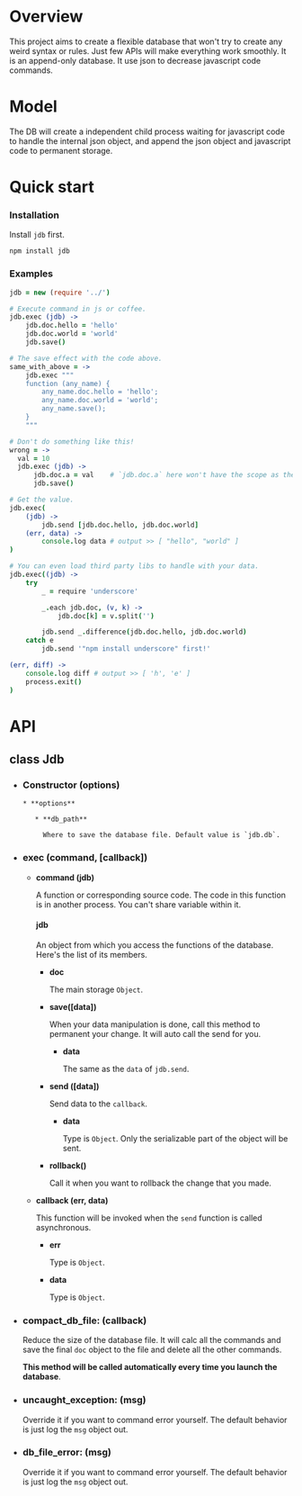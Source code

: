 # Overview

This project aims to create a flexible database that won't try to create any weird syntax or rules.
Just few APIs will make everything work smoothly. It is an append-only database.
It use json to decrease javascript code commands.


# Model

The DB will create a independent child process waiting for javascript code to handle the internal json
object, and append the json object and javascript code to permanent storage.

# Quick start

### Installation

Install `jdb` first.

    npm install jdb

### Examples

```coffeescript
jdb = new (require '../')

# Execute command in js or coffee.
jdb.exec (jdb) ->
    jdb.doc.hello = 'hello'
    jdb.doc.world = 'world'
    jdb.save()

# The save effect with the code above.
same_with_above = ->
    jdb.exec """
    function (any_name) {
        any_name.doc.hello = 'hello';
        any_name.doc.world = 'world';
        any_name.save();
    }
    """

# Don't do something like this!
wrong = ->
  val = 10
  jdb.exec (jdb) ->
      jdb.doc.a = val    # `jdb.doc.a` here won't have the scope as the `val`.
      jdb.save()

# Get the value.
jdb.exec(
    (jdb) ->
        jdb.send [jdb.doc.hello, jdb.doc.world]
    (err, data) ->
        console.log data # output >> [ "hello", "world" ]
)

# You can even load third party libs to handle with your data.
jdb.exec((jdb) ->
    try
        _ = require 'underscore'

        _.each jdb.doc, (v, k) ->
            jdb.doc[k] = v.split('')

        jdb.send _.difference(jdb.doc.hello, jdb.doc.world)
    catch e
        jdb.send '"npm install underscore" first!'

(err, diff) ->
    console.log diff # output >> [ 'h', 'e' ]
    process.exit()
)

```

# API

## class Jdb

* ### Constructor (options)

      * **options**

         * **db_path**

           Where to save the database file. Default value is `jdb.db`.

* ### exec (command, [callback])

  * **command (jdb)**

      A function or corresponding source code.
      The code in this function is in another process.
      You can't share variable within it.

      #### jdb

      An object from which you access the functions of the database. Here's the list of its members.

      * **doc**

         The main storage `Object`.

      * **save([data])**

         When your data manipulation is done, call this method to permanent your change. It will auto call the send for you.

         * **data**

             The same as the `data` of `jdb.send`.

      * **send ([data])**

         Send data to the `callback`.

         * **data**

             Type is `Object`. Only the serializable part of the object will be sent.

      * **rollback()**

         Call it when you want to rollback the change that you made.

  * **callback (err, data)**

     This function will be invoked when the `send` function is called asynchronous.

      * **err**

         Type is `Object`.

      * **data**

         Type is `Object`.



* ### compact_db_file: (callback)

  Reduce the size of the database file. It will calc all the commands and save the final `doc` object to the file and delete all the other commands.

  **This method will be called automatically every time you launch the database**.

* ### uncaught_exception: (msg)
  Override it if you want to command error yourself. The default behavior is just log the `msg` object out.

* ### db_file_error: (msg)
  Override it if you want to command error yourself. The default behavior is just log the `msg` object out.
